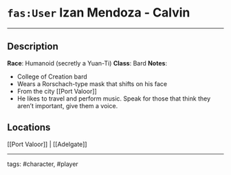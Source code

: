 # `fas:User` Izan Mendoza  - **Calvin**
---

## Description
**Race**: Humanoid (secretly a Yuan-Ti)
**Class**: Bard
**Notes**: 
- College of Creation bard
- Wears a Rorschach-type mask that shifts on his face
- From the city [[Port Valoor]]
- He likes to travel and perform music. Speak for those that think they aren’t important, give them a voice.

## Locations
[[Port Valoor]] | [[Adelgate]]

---
tags: #character, #player